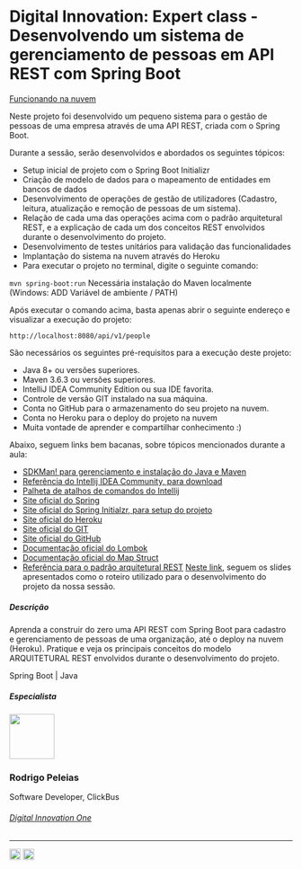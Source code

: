 # Digital Innovation: Expert class - Desenvolvendo um sistema de gerenciamento de pessoas em API REST com Spring Boot

[Funcionando na nuvem](https://peopleapi-andre.herokuapp.com/api/v1/people)

Neste projeto foi desenvolvido um pequeno sistema para o gestão de pessoas de uma empresa através de uma API REST, criada com o Spring Boot.

Durante a sessão, serão desenvolvidos e abordados os seguintes tópicos:

- Setup inicial de projeto com o Spring Boot Initializr
- Criação de modelo de dados para o mapeamento de entidades em bancos de dados
- Desenvolvimento de operações de gestão de utilizadores (Cadastro, leitura, atualização e remoção de pessoas de um sistema).
- Relação de cada uma das operações acima com o padrão arquitetural REST, e a explicação de cada um dos conceitos REST envolvidos durante o desenvolvimento do projeto.
- Desenvolvimento de testes unitários para validação das funcionalidades
- Implantação do sistema na nuvem através do Heroku
- Para executar o projeto no terminal, digite o seguinte comando:

`mvn spring-boot:run` 
Necessária instalação do Maven localmente (Windows: ADD Variável de ambiente / PATH)

Após executar o comando acima, basta apenas abrir o seguinte endereço e visualizar a execução do projeto:

`http://localhost:8080/api/v1/people`

São necessários os seguintes pré-requisitos para a execução deste projeto:

- Java 8+ ou versões superiores.
- Maven 3.6.3 ou versões superiores.
- IntelliJ IDEA Community Edition ou sua IDE favorita.
- Controle de versão GIT instalado na sua máquina.
- Conta no GitHub para o armazenamento do seu projeto na nuvem.
- Conta no Heroku para o deploy do projeto na nuvem
- Muita vontade de aprender e compartilhar conhecimento :)

Abaixo, seguem links bem bacanas, sobre tópicos mencionados durante a aula:

- [SDKMan! para gerenciamento e instalação do Java e Maven](https://sdkman.io/)
- [Referência do Intellij IDEA Community, para download](https://www.jetbrains.com/idea/download)
- [Palheta de atalhos de comandos do Intellij](https://resources.jetbrains.com/storage/products/intellij-idea/docs/IntelliJIDEA_ReferenceCard.pdf)
- [Site oficial do Spring](https://spring.io/)
- [Site oficial do Spring Initialzr, para setup do projeto](https://start.spring.io/)
- [Site oficial do Heroku](https://www.heroku.com/)
- [Site oficial do GIT](https://git-scm.com/)
- [Site oficial do GitHub](http://github.com/)
- [Documentação oficial do Lombok](https://projectlombok.org/)
- [Documentação oficial do Map Struct](https://mapstruct.org/)
- [Referência para o padrão arquitetural REST](https://restfulapi.net/)
[Neste link](https://drive.google.com/file/d/1crVPOVl6ok2HeYjh3fjQuGQn2lDZVHrn/view?usp=sharing), seguem os slides apresentados como o roteiro utilizado para o desenvolvimento do projeto da nossa sessão.


##### Descrição
Aprenda a construir do zero uma API REST com Spring Boot para cadastro e gerenciamento de pessoas de uma organização, até o deploy na nuvem (Heroku). Pratique e veja os principais conceitos do modelo ARQUITETURAL REST envolvidos durante o desenvolvimento do projeto.

<span>Spring Boot | Java</span>

##### Especialista
<img  width="80px" src="https://avatars.githubusercontent.com/u/1939342?v=4" />

### Rodrigo Peleias

Software Developer, ClickBus
###### [Digital Innovation One](https://digitalinnovation.one/sign-up?ref=NL9EADWVZW)

---
<a href="https://www.linkedin.com/in/rodrigopeleias/" target="_blank">
<img width="20px" src="https://image.flaticon.com/icons/png/512/174/174857.png"></a>
<span><a href="https://github.com/rpeleias" target="_blank">
<img width="20px" src="https://image.flaticon.com/icons/png/512/25/25657.png"></a></span>
